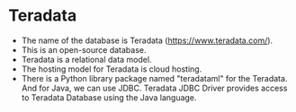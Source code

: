 # Teradata
- The name of the database is Teradata (https://www.teradata.com/).
- This is an open-source database.
- Teradata is a relational data model.
- The hosting model for Teradata is cloud hosting. 
- There is a Python library package named "teradataml" for the Teradata. And for Java, we can use JDBC. Teradata JDBC Driver provides access to Teradata Database using the Java language.
